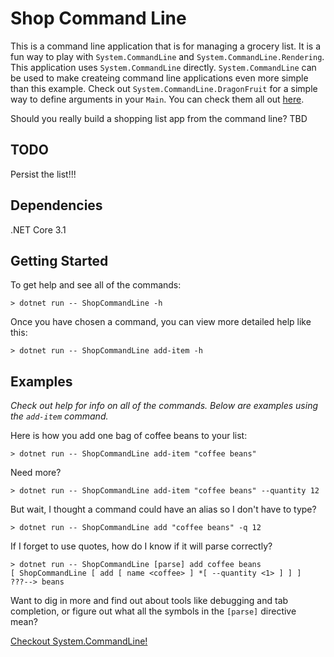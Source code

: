 # Shop Command Line
This is a command line application that is for managing a grocery list. It is a fun way to play with `System.CommandLine` and `System.CommandLine.Rendering`. This application uses `System.CommandLine` directly. `System.CommandLine` can be used to make createing command line applications even more simple than this example. Check out `System.CommandLine.DragonFruit` for a simple way to define arguments in your `Main`. You can check them all out [here](https://github.com/dotnet/command-line-api).

Should you really build a shopping list app from the command line? TBD

## TODO
Persist the list!!!

## Dependencies
.NET Core 3.1

## Getting Started
To get help and see all of the commands:
```
> dotnet run -- ShopCommandLine -h
```

Once you have chosen a command, you can view more detailed help like this:
```
> dotnet run -- ShopCommandLine add-item -h
```

## Examples
_Check out help for info on all of the commands. Below are examples using the `add-item` command._


Here is how you add one bag of coffee beans to your list:
```
> dotnet run -- ShopCommandLine add-item "coffee beans"
```

Need more?
```
> dotnet run -- ShopCommandLine add-item "coffee beans" --quantity 12
```

But wait, I thought a command could have an alias so I don't have to type?
```
> dotnet run -- ShopCommandLine add "coffee beans" -q 12
```

If I forget to use quotes, how do I know if it will parse correctly?
```
> dotnet run -- ShopCommandLine [parse] add coffee beans
[ ShopCommandLine [ add [ name <coffee> ] *[ --quantity <1> ] ] ]   ???--> beans
```

Want to dig in more and find out about tools like debugging and tab completion, or figure out what all the symbols in the `[parse]` directive mean?

[Checkout System.CommandLine!](https://github.com/dotnet/command-line-api/wiki)